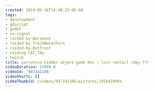 ```yaml
---
created: 2024-05-16T14:48:22-05:00
tags:
- development
- gdscript
- godot
- no-signal
- raided-by-Aarimous
- raided-by-FreshWaterFern
- raided-by-Outfrost
- raiding-CAI_TAn
- twitch
title: narrative hidden object game dev | lost contact (day 77)
videoDuration: 14960.0
videoId: '947241166'
videoShorts: []
videoThumbId: /videos/947241166/pictures/1854429994
---
```

